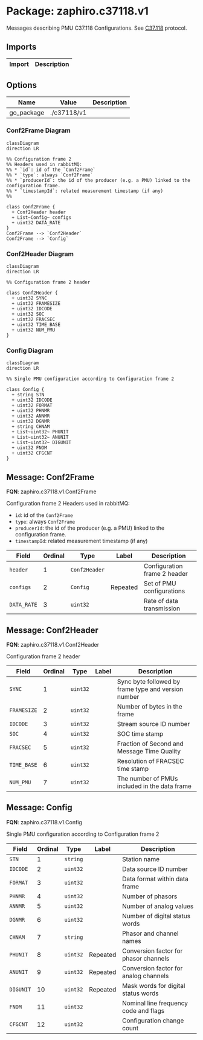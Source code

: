 # Package: zaphiro.c37118.v1

 <!-- markdownlint-disable -->
Messages describing PMU C37.118 Configurations. 
See [C37.118](https://www.typhoon-hil.com/documentation/typhoon-hil-software-manual/References/c37_118_protocol.html)
protocol.



## Imports

| Import | Description |
|--------|-------------|



## Options

| Name       | Value       | Description |
|------------|-------------|-------------|
| go_package | ./c37118/v1 |             |




### Conf2Frame Diagram

```mermaid
classDiagram
direction LR

%% Configuration frame 2 
%% Headers used in rabbitMQ:
%% * `id`: id of the `Conf2Frame`
%% * `type`: always `Conf2Frame`
%% * `producerId`: the id of the producer (e.g. a PMU) linked to the configuration frame.
%% * `timestampId`: related measurement timestamp (if any)
%% 

class Conf2Frame {
  + Conf2Header header
  + List~Config~ configs
  + uint32 DATA_RATE
}
Conf2Frame --> `Conf2Header`
Conf2Frame --> `Config`

```
### Conf2Header Diagram

```mermaid
classDiagram
direction LR

%% Configuration frame 2 header

class Conf2Header {
  + uint32 SYNC
  + uint32 FRAMESIZE
  + uint32 IDCODE
  + uint32 SOC
  + uint32 FRACSEC
  + uint32 TIME_BASE
  + uint32 NUM_PMU
}

```
### Config Diagram

```mermaid
classDiagram
direction LR

%% Single PMU configuration according to Configuration frame 2

class Config {
  + string STN
  + uint32 IDCODE
  + uint32 FORMAT
  + uint32 PHNMR
  + uint32 ANNMR
  + uint32 DGNMR
  + string CHNAM
  + List~uint32~ PHUNIT
  + List~uint32~ ANUNIT
  + List~uint32~ DIGUNIT
  + uint32 FNOM
  + uint32 CFGCNT
}

```

## Message: Conf2Frame

**FQN**: zaphiro.c37118.v1.Conf2Frame

Configuration frame 2 
Headers used in rabbitMQ:
* `id`: id of the `Conf2Frame`
* `type`: always `Conf2Frame`
* `producerId`: the id of the producer (e.g. a PMU) linked to the configuration frame.
* `timestampId`: related measurement timestamp (if any)



| Field       | Ordinal | Type          | Label    | Description                   |
|-------------|---------|---------------|----------|-------------------------------|
| `header`    | 1       | `Conf2Header` |          | Configuration frame 2 header  |
| `configs`   | 2       | `Config`      | Repeated | Set of PMU configurations     |
| `DATA_RATE` | 3       | `uint32`      |          | Rate of data transmission     |




## Message: Conf2Header

**FQN**: zaphiro.c37118.v1.Conf2Header

Configuration frame 2 header


| Field       | Ordinal | Type     | Label | Description                                          |
|-------------|---------|----------|-------|------------------------------------------------------|
| `SYNC`      | 1       | `uint32` |       | Sync byte followed by frame type and version number  |
| `FRAMESIZE` | 2       | `uint32` |       | Number of bytes in the frame                         |
| `IDCODE`    | 3       | `uint32` |       | Stream source ID number                              |
| `SOC`       | 4       | `uint32` |       | SOC time stamp                                       |
| `FRACSEC`   | 5       | `uint32` |       | Fraction of Second and Message Time Quality          |
| `TIME_BASE` | 6       | `uint32` |       | Resolution of FRACSEC time stamp                     |
| `NUM_PMU`   | 7       | `uint32` |       | The number of PMUs included in the data frame        |




## Message: Config

**FQN**: zaphiro.c37118.v1.Config

Single PMU configuration according to Configuration frame 2


| Field     | Ordinal | Type     | Label    | Description                            |
|-----------|---------|----------|----------|----------------------------------------|
| `STN`     | 1       | `string` |          | Station name                           |
| `IDCODE`  | 2       | `uint32` |          | Data source ID number                  |
| `FORMAT`  | 3       | `uint32` |          | Data format within data frame          |
| `PHNMR`   | 4       | `uint32` |          | Number of phasors                      |
| `ANNMR`   | 5       | `uint32` |          | Number of analog values                |
| `DGNMR`   | 6       | `uint32` |          | Number of digital status words         |
| `CHNAM`   | 7       | `string` |          | Phasor and channel names               |
| `PHUNIT`  | 8       | `uint32` | Repeated | Conversion factor for phasor channels  |
| `ANUNIT`  | 9       | `uint32` | Repeated | Conversion factor for analog channels  |
| `DIGUNIT` | 10      | `uint32` | Repeated | Mask words for digital status words    |
| `FNOM`    | 11      | `uint32` |          | Nominal line frequency code and flags  |
| `CFGCNT`  | 12      | `uint32` |          | Configuration change count             |






<!-- Created by: Proto Diagram Tool -->
<!-- https://github.com/GoogleCloudPlatform/proto-gen-md-diagrams -->

